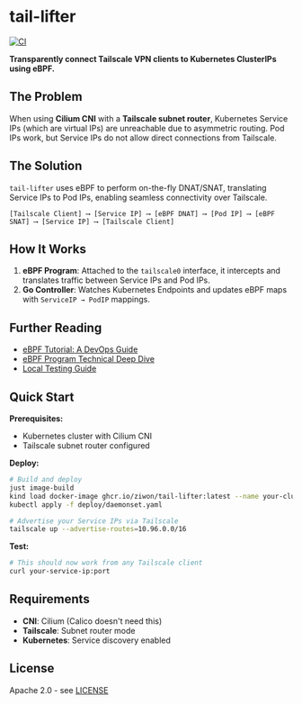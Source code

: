 # tail-lifter

[![CI](https://github.com/ziwon/tail-lifter/actions/workflows/ci.yml/badge.svg)](https://github.com/ziwon/tail-lifter/actions/workflows/ci.yml)

**Transparently connect Tailscale VPN clients to Kubernetes ClusterIPs using eBPF.**

## The Problem

When using **Cilium CNI** with a **Tailscale subnet router**, Kubernetes Service IPs (which are virtual IPs) are unreachable due to asymmetric routing. Pod IPs work, but Service IPs do not allow direct connections from Tailscale.

## The Solution

`tail-lifter` uses eBPF to perform on-the-fly DNAT/SNAT, translating Service IPs to Pod IPs, enabling seamless connectivity over Tailscale.

```
[Tailscale Client] ⟶ [Service IP] ⟶ [eBPF DNAT] ⟶ [Pod IP] ⟶ [eBPF SNAT] ⟶ [Service IP] ⟶ [Tailscale Client]
```

## How It Works

1.  **eBPF Program**: Attached to the `tailscale0` interface, it intercepts and translates traffic between Service IPs and Pod IPs.
2.  **Go Controller**: Watches Kubernetes Endpoints and updates eBPF maps with `ServiceIP → PodIP` mappings.

## Further Reading
- [eBPF Tutorial: A DevOps Guide](docs/turorial.md)
- [eBPF Program Technical Deep Dive](docs/ebpf.md)
- [Local Testing Guide](docs/local.md)

## Quick Start

**Prerequisites:**
- Kubernetes cluster with Cilium CNI
- Tailscale subnet router configured

**Deploy:**
```bash
# Build and deploy
just image-build
kind load docker-image ghcr.io/ziwon/tail-lifter:latest --name your-cluster
kubectl apply -f deploy/daemonset.yaml

# Advertise your Service IPs via Tailscale
tailscale up --advertise-routes=10.96.0.0/16
```

**Test:**
```bash
# This should now work from any Tailscale client
curl your-service-ip:port
```

## Requirements

- **CNI**: Cilium (Calico doesn't need this)
- **Tailscale**: Subnet router mode
- **Kubernetes**: Service discovery enabled

## License

Apache 2.0 - see [LICENSE](./LICENSE)